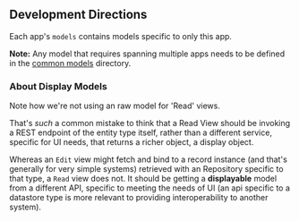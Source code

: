 ## Development Directions ##

Each app's `models` contains models specific to only this app.

**Note:**
Any model that requires spanning multiple apps needs to be defined
in the [common models](../../../common/models/) directory.


### About Display Models ###

Note how we're not using an raw model for 'Read' views.

That's *such* a common mistake
to think that a Read View should be invoking
a REST endpoint of the entity type itself,
rather than a different service, specific for
UI needs, that returns a richer object, a display
object.

Whereas an `Edit` view might fetch and bind to
a record instance (and that's generally for very simple systems)
retrieved with an Repository specific to that type,
a `Read` view does not. It should be getting a **displayable** model
from a different API, specific to meeting the needs of UI
(an api specific to a datastore type is more relevant to
providing interoperability to another system).
